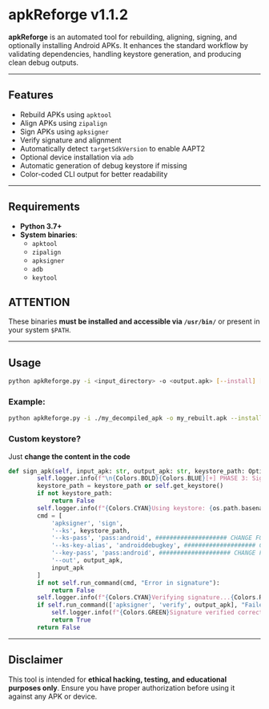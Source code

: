 # apkReforge v1.1.2

**apkReforge** is an automated tool for rebuilding, aligning, signing, and optionally installing Android APKs. It enhances the standard workflow by validating dependencies, handling keystore generation, and producing clean debug outputs.

---

## Features

- Rebuild APKs using `apktool`
- Align APKs using `zipalign`
- Sign APKs using `apksigner`
- Verify signature and alignment
- Automatically detect `targetSdkVersion` to enable AAPT2
- Optional device installation via `adb`
- Automatic generation of debug keystore if missing
- Color-coded CLI output for better readability

---

## Requirements

- **Python 3.7+**
- **System binaries**:
  - `apktool`
  - `zipalign`
  - `apksigner`
  - `adb`
  - `keytool`


## ATTENTION
These binaries **must be installed and accessible via `/usr/bin/`** or present in your system `$PATH`.

---

## Usage

```bash
python apkReforge.py -i <input_directory> -o <output.apk> [--install] [-v] [--keystore <path>]
```

### Example:

```bash
python apkReforge.py -i ./my_decompiled_apk -o my_rebuilt.apk --install -v
```

### Custom keystore?
Just **change the content in the code**
```python
def sign_apk(self, input_apk: str, output_apk: str, keystore_path: Optional[str] = None) -> bool:
        self.logger.info(f"\n{Colors.BOLD}{Colors.BLUE}[+] PHASE 3: Signing APK{Colors.RESET}")
        keystore_path = keystore_path or self.get_keystore()
        if not keystore_path:
            return False
        self.logger.info(f"{Colors.CYAN}Using keystore: {os.path.basename(keystore_path)}{Colors.RESET}")
        cmd = [
            'apksigner', 'sign',
            '--ks', keystore_path,
            '--ks-pass', 'pass:android', #################### CHANGE FOR YOUR PASSWORD
            '--ks-key-alias', 'androiddebugkey', #################### CHANGE FOR YOUR ALIAS
            '--key-pass', 'pass:android', #################### CHANGE FOR YOUR PASSWORD
            '--out', output_apk,
            input_apk
        ]
        if not self.run_command(cmd, "Error in signature"):
            return False
        self.logger.info(f"{Colors.CYAN}Verifying signature...{Colors.RESET}")
        if self.run_command(['apksigner', 'verify', output_apk], "Failed signature verification"):
            self.logger.info(f"{Colors.GREEN}Signature verified correctly{Colors.RESET}")
            return True
        return False
```

---

## Disclaimer

This tool is intended for **ethical hacking, testing, and educational purposes only**. Ensure you have proper authorization before using it against any APK or device.
